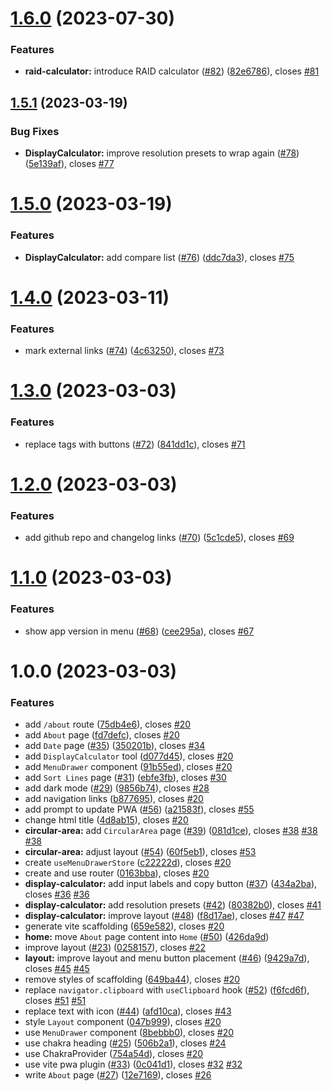 # [1.6.0](https://github.com/Bikossor/poly.tools/compare/v1.5.1...v1.6.0) (2023-07-30)


### Features

* **raid-calculator:** introduce RAID calculator ([#82](https://github.com/Bikossor/poly.tools/issues/82)) ([82e6786](https://github.com/Bikossor/poly.tools/commit/82e678687fe207e3701f04a4cb87dad85966b11b)), closes [#81](https://github.com/Bikossor/poly.tools/issues/81)

## [1.5.1](https://github.com/Bikossor/poly.tools/compare/v1.5.0...v1.5.1) (2023-03-19)


### Bug Fixes

* **DisplayCalculator:** improve resolution presets to wrap again ([#78](https://github.com/Bikossor/poly.tools/issues/78)) ([5e139af](https://github.com/Bikossor/poly.tools/commit/5e139afe196244ba15efd890c8bb82eda0929e80)), closes [#77](https://github.com/Bikossor/poly.tools/issues/77)

# [1.5.0](https://github.com/Bikossor/poly.tools/compare/v1.4.0...v1.5.0) (2023-03-19)


### Features

* **DisplayCalculator:** add compare list ([#76](https://github.com/Bikossor/poly.tools/issues/76)) ([ddc7da3](https://github.com/Bikossor/poly.tools/commit/ddc7da3196cc8089136a14d49b7d328e118e345f)), closes [#75](https://github.com/Bikossor/poly.tools/issues/75)

# [1.4.0](https://github.com/Bikossor/poly.tools/compare/v1.3.0...v1.4.0) (2023-03-11)


### Features

* mark external links ([#74](https://github.com/Bikossor/poly.tools/issues/74)) ([4c63250](https://github.com/Bikossor/poly.tools/commit/4c63250510d5c51572a1b69fc4c29dd4c23e8de5)), closes [#73](https://github.com/Bikossor/poly.tools/issues/73)

# [1.3.0](https://github.com/Bikossor/poly.tools/compare/v1.2.0...v1.3.0) (2023-03-03)


### Features

* replace tags with buttons ([#72](https://github.com/Bikossor/poly.tools/issues/72)) ([841dd1c](https://github.com/Bikossor/poly.tools/commit/841dd1c173eab52fe3b84132bf257587abf22bda)), closes [#71](https://github.com/Bikossor/poly.tools/issues/71)

# [1.2.0](https://github.com/Bikossor/poly.tools/compare/v1.1.0...v1.2.0) (2023-03-03)


### Features

* add github repo and changelog links ([#70](https://github.com/Bikossor/poly.tools/issues/70)) ([5c1cde5](https://github.com/Bikossor/poly.tools/commit/5c1cde53742130b85abf0e91e654e02b79d4a9fd)), closes [#69](https://github.com/Bikossor/poly.tools/issues/69)

# [1.1.0](https://github.com/Bikossor/poly.tools/compare/v1.0.0...v1.1.0) (2023-03-03)


### Features

* show app version in menu ([#68](https://github.com/Bikossor/poly.tools/issues/68)) ([cee295a](https://github.com/Bikossor/poly.tools/commit/cee295a97f0d4dd13a70d480cf07e66d551c86aa)), closes [#67](https://github.com/Bikossor/poly.tools/issues/67)

# 1.0.0 (2023-03-03)


### Features

* add `/about` route ([75db4e6](https://github.com/Bikossor/poly.tools/commit/75db4e6f7f523c08c7a24528b51979dd8ab2410b)), closes [#20](https://github.com/Bikossor/poly.tools/issues/20)
* add `About` page ([fd7defc](https://github.com/Bikossor/poly.tools/commit/fd7defcfe6a8322f048766853b9c56f003a986c6)), closes [#20](https://github.com/Bikossor/poly.tools/issues/20)
* add `Date` page ([#35](https://github.com/Bikossor/poly.tools/issues/35)) ([350201b](https://github.com/Bikossor/poly.tools/commit/350201bce162bb95a8a5c1003ec469388244d648)), closes [#34](https://github.com/Bikossor/poly.tools/issues/34)
* add `DisplayCalculator` tool ([d077d45](https://github.com/Bikossor/poly.tools/commit/d077d453e3bb7ca0a3db223c61060627f08e63b3)), closes [#20](https://github.com/Bikossor/poly.tools/issues/20)
* add `MenuDrawer` component ([91b55ed](https://github.com/Bikossor/poly.tools/commit/91b55ed2aad5f29f36239c9b865ac5781c138641)), closes [#20](https://github.com/Bikossor/poly.tools/issues/20)
* add `Sort Lines` page ([#31](https://github.com/Bikossor/poly.tools/issues/31)) ([ebfe3fb](https://github.com/Bikossor/poly.tools/commit/ebfe3fb16c689e39bdd63e9243b75a8c0865b89a)), closes [#30](https://github.com/Bikossor/poly.tools/issues/30)
* add dark mode ([#29](https://github.com/Bikossor/poly.tools/issues/29)) ([9856b74](https://github.com/Bikossor/poly.tools/commit/9856b748caf6fabc14565c0250a5f084d92a4df1)), closes [#28](https://github.com/Bikossor/poly.tools/issues/28)
* add navigation links ([b877695](https://github.com/Bikossor/poly.tools/commit/b877695acf48ecd9a7a2ffd1c8b392d04fb4e1ab)), closes [#20](https://github.com/Bikossor/poly.tools/issues/20)
* add prompt to update PWA ([#56](https://github.com/Bikossor/poly.tools/issues/56)) ([a21583f](https://github.com/Bikossor/poly.tools/commit/a21583f64692d1078db224e0e6c6b146ba1744f6)), closes [#55](https://github.com/Bikossor/poly.tools/issues/55)
* change html title ([4d8ab15](https://github.com/Bikossor/poly.tools/commit/4d8ab1577df5900f1cbe11edbe551cdd5b9b1348)), closes [#20](https://github.com/Bikossor/poly.tools/issues/20)
* **circular-area:** add `CircularArea` page ([#39](https://github.com/Bikossor/poly.tools/issues/39)) ([081d1ce](https://github.com/Bikossor/poly.tools/commit/081d1ce0b8e0d90d07c625b7acf8d862058c9e23)), closes [#38](https://github.com/Bikossor/poly.tools/issues/38) [#38](https://github.com/Bikossor/poly.tools/issues/38) [#38](https://github.com/Bikossor/poly.tools/issues/38)
* **circular-area:** adjust layout ([#54](https://github.com/Bikossor/poly.tools/issues/54)) ([60f5eb1](https://github.com/Bikossor/poly.tools/commit/60f5eb1cde0ab1cb9878c509abf8eda24ae07a67)), closes [#53](https://github.com/Bikossor/poly.tools/issues/53)
* create `useMenuDrawerStore` ([c22222d](https://github.com/Bikossor/poly.tools/commit/c22222d59de6d7fe28ba78f7cc18dd7a4211c4cf)), closes [#20](https://github.com/Bikossor/poly.tools/issues/20)
* create and use router ([0163bba](https://github.com/Bikossor/poly.tools/commit/0163bba8543c436eea1a9f3f1262b8d1e4d0483b)), closes [#20](https://github.com/Bikossor/poly.tools/issues/20)
* **display-calculator:** add input labels and copy button ([#37](https://github.com/Bikossor/poly.tools/issues/37)) ([434a2ba](https://github.com/Bikossor/poly.tools/commit/434a2ba549e4bb9051e0718fde2c54c6bdea8e3b)), closes [#36](https://github.com/Bikossor/poly.tools/issues/36) [#36](https://github.com/Bikossor/poly.tools/issues/36)
* **display-calculator:** add resolution presets ([#42](https://github.com/Bikossor/poly.tools/issues/42)) ([80382b0](https://github.com/Bikossor/poly.tools/commit/80382b0228d1feaa1cb3d9cd67838de2fe350945)), closes [#41](https://github.com/Bikossor/poly.tools/issues/41)
* **display-calculator:** improve layout ([#48](https://github.com/Bikossor/poly.tools/issues/48)) ([f8d17ae](https://github.com/Bikossor/poly.tools/commit/f8d17ae1a276ac540b4ae7455999f5dc726a2427)), closes [#47](https://github.com/Bikossor/poly.tools/issues/47) [#47](https://github.com/Bikossor/poly.tools/issues/47)
* generate vite scaffolding ([659e582](https://github.com/Bikossor/poly.tools/commit/659e582c1ba82235c4ae2753b602ed1809a793e5)), closes [#20](https://github.com/Bikossor/poly.tools/issues/20)
* **home:** move `About` page content into `Home` ([#50](https://github.com/Bikossor/poly.tools/issues/50)) ([426da9d](https://github.com/Bikossor/poly.tools/commit/426da9df673f3088fe14877b2ec2d7f26aef08d2))
* improve layout ([#23](https://github.com/Bikossor/poly.tools/issues/23)) ([0258157](https://github.com/Bikossor/poly.tools/commit/02581575c44edd9bdb7420cdcb18a71ccff7d27f)), closes [#22](https://github.com/Bikossor/poly.tools/issues/22)
* **layout:** improve layout and menu button placement ([#46](https://github.com/Bikossor/poly.tools/issues/46)) ([9429a7d](https://github.com/Bikossor/poly.tools/commit/9429a7dbaadc1d2e498d6b2f580aedfb02164b9e)), closes [#45](https://github.com/Bikossor/poly.tools/issues/45) [#45](https://github.com/Bikossor/poly.tools/issues/45)
* remove styles of scaffolding ([649ba44](https://github.com/Bikossor/poly.tools/commit/649ba441948c60cea35045e8d2977ed4cd387ba3)), closes [#20](https://github.com/Bikossor/poly.tools/issues/20)
* replace `navigator.clipboard` with `useClipboard` hook ([#52](https://github.com/Bikossor/poly.tools/issues/52)) ([f6fcd6f](https://github.com/Bikossor/poly.tools/commit/f6fcd6f04bf9b8f8208091b557163f7e2f0c044a)), closes [#51](https://github.com/Bikossor/poly.tools/issues/51) [#51](https://github.com/Bikossor/poly.tools/issues/51)
* replace text with icon ([#44](https://github.com/Bikossor/poly.tools/issues/44)) ([afd10ca](https://github.com/Bikossor/poly.tools/commit/afd10cab0ba1aabaa561d6630871bcb35cac3df2)), closes [#43](https://github.com/Bikossor/poly.tools/issues/43)
* style `Layout` component ([047b999](https://github.com/Bikossor/poly.tools/commit/047b99942a9897f51b6a82d451db5b6363e89e69)), closes [#20](https://github.com/Bikossor/poly.tools/issues/20)
* use `MenuDrawer` component ([8bebbb0](https://github.com/Bikossor/poly.tools/commit/8bebbb0fc3bd69f2580ad1a6b96a44882c606bf8)), closes [#20](https://github.com/Bikossor/poly.tools/issues/20)
* use chakra heading ([#25](https://github.com/Bikossor/poly.tools/issues/25)) ([506b2a1](https://github.com/Bikossor/poly.tools/commit/506b2a1ab5bb82d9ae3c9ec7bf6ded1dccda9e66)), closes [#24](https://github.com/Bikossor/poly.tools/issues/24)
* use ChakraProvider ([754a54d](https://github.com/Bikossor/poly.tools/commit/754a54da6b738008f3f0a2a4192cb7c57d9dbac5)), closes [#20](https://github.com/Bikossor/poly.tools/issues/20)
* use vite pwa plugin ([#33](https://github.com/Bikossor/poly.tools/issues/33)) ([0c041d1](https://github.com/Bikossor/poly.tools/commit/0c041d131351a5a907f05b881bb436c1f4bd10c8)), closes [#32](https://github.com/Bikossor/poly.tools/issues/32) [#32](https://github.com/Bikossor/poly.tools/issues/32)
* write `About` page ([#27](https://github.com/Bikossor/poly.tools/issues/27)) ([12e7169](https://github.com/Bikossor/poly.tools/commit/12e716992431feb5c7487127e16f30db0c755ac8)), closes [#26](https://github.com/Bikossor/poly.tools/issues/26)
